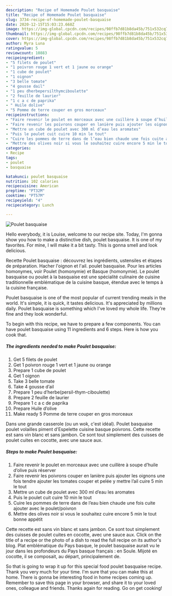 ```yaml
---
description: "Recipe of Homemade Poulet basquaise"
title: "Recipe of Homemade Poulet basquaise"
slug: 3734-recipe-of-homemade-poulet-basquaise
date: 2020-12-15T15:03:23.668Z
image: https://img-global.cpcdn.com/recipes/98ffb7d81b8da45b/751x532cq70/poulet-basquaise-photo-principale-de-la-recette.jpg
thumbnail: https://img-global.cpcdn.com/recipes/98ffb7d81b8da45b/751x532cq70/poulet-basquaise-photo-principale-de-la-recette.jpg
cover: https://img-global.cpcdn.com/recipes/98ffb7d81b8da45b/751x532cq70/poulet-basquaise-photo-principale-de-la-recette.jpg
author: Myra Luna
ratingvalue: 5
reviewcount: 10883
recipeingredient:
- "5 filets de poulet"
- "1 poivron rouge 1 vert et 1 jaune ou orange"
- "1 cube de poulet"
- "1 oignon"
- "3 belle tomate"
- "4 gousse dail"
- "1 peu dherbepersilthymciboulette"
- "2 feuille de laurier"
- "1 c a c de paprika"
- " Huile dolive"
- "5 Pomme de terre couper en gros morceaux"
recipeinstructions:
- "Faire revenir le poulet en morceaux avec une cuillère à soupe d’huile d’olive puis réserver"
- "Faire revenir les poivrons couper en lanière puis ajouter les oignons une fois tendre ajouter les tomates couper et pelée y mettre l’ail cuire 5 min le tout"
- "Mettre un cube de poulet avec 300 ml d’eau les aromates"
- "Puis le poulet cuit cuire 10 min le tout"
- "Cuire les pommes de terre dans de l’eau bien chaude une fois cuite ajouter avec le poulet/poivron"
- "Mettre des olives noir si vous le souhaitez cuire encore 5 min le tout bonne appétit"
categories:
- Recipe
tags:
- poulet
- basquaise

katakunci: poulet basquaise 
nutrition: 102 calories
recipecuisine: American
preptime: "PT32M"
cooktime: "PT57M"
recipeyield: "4"
recipecategory: Lunch

---
```



![Poulet basquaise](https://img-global.cpcdn.com/recipes/98ffb7d81b8da45b/751x532cq70/poulet-basquaise-photo-principale-de-la-recette.jpg)

Hello everybody, it is Louise, welcome to our recipe site. Today, I'm gonna show you how to make a distinctive dish, poulet basquaise. It is one of my favorites. For mine, I will make it a bit tasty. This is gonna smell and look delicious.

Recette Poulet basquaise : découvrez les ingrédients, ustensiles et étapes de préparation. Hacher l&#39;oignon et l&#39;ail. poulet basquaise. Pour les articles homonymes, voir Poulet (homonymie) et Basque (homonymie). Le poulet basquaise ou poulet à la basquaise est une spécialité culinaire de cuisine traditionnelle emblématique de la cuisine basque, étendue avec le temps à la cuisine française.

Poulet basquaise is one of the most popular of current trending meals in the world. It's simple, it is quick, it tastes delicious. It's appreciated by millions daily. Poulet basquaise is something which I've loved my whole life. They're fine and they look wonderful.


To begin with this recipe, we have to prepare a few components. You can have poulet basquaise using 11 ingredients and 6 steps. Here is how you cook that.

<!--inarticleads1-->

##### The ingredients needed to make Poulet basquaise:

1. Get 5 filets de poulet
1. Get 1 poivron rouge 1 vert et 1 jaune ou orange
1. Prepare 1 cube de poulet
1. Get 1 oignon
1. Take 3 belle tomate
1. Take 4 gousse d’ail
1. Prepare 1 peu d’herbe(persil-thym-ciboulette)
1. Prepare 2 feuille de laurier
1. Prepare 1 c a c de paprika
1. Prepare  Huile d’olive
1. Make ready 5 Pomme de terre couper en gros morceaux


Dans une grande casserole (ou un wok, c&#39;est idéal). Poulet basquaise poulet volailles piment d&#39;Espelette cuisine basque poivrons. Cette recette est sans vin blanc et sans jambon. Ce sont tout simplement des cuisses de poulet cuites en cocotte, avec une sauce aux. 

<!--inarticleads2-->

##### Steps to make Poulet basquaise:

1. Faire revenir le poulet en morceaux avec une cuillère à soupe d’huile d’olive puis réserver
1. Faire revenir les poivrons couper en lanière puis ajouter les oignons une fois tendre ajouter les tomates couper et pelée y mettre l’ail cuire 5 min le tout
1. Mettre un cube de poulet avec 300 ml d’eau les aromates
1. Puis le poulet cuit cuire 10 min le tout
1. Cuire les pommes de terre dans de l’eau bien chaude une fois cuite ajouter avec le poulet/poivron
1. Mettre des olives noir si vous le souhaitez cuire encore 5 min le tout bonne appétit


Cette recette est sans vin blanc et sans jambon. Ce sont tout simplement des cuisses de poulet cuites en cocotte, avec une sauce aux. Click on the title of a recipe or the photo of a dish to read the full recipe on its author&#39;s blog. Plat emblématique du Pays basque, le poulet basquaise aurait vu le jour dans les profondeurs du Pays basque français : en Soule. Mijoté en cocotte, il se composait, au départ, principalement de. 

So that is going to wrap it up for this special food poulet basquaise recipe. Thank you very much for your time. I'm sure that you can make this at home. There is gonna be interesting food in home recipes coming up. Remember to save this page in your browser, and share it to your loved ones, colleague and friends. Thanks again for reading. Go on get cooking!
